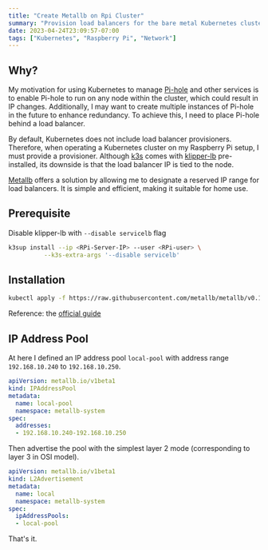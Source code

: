 ```yaml
---
title: "Create Metallb on Rpi Cluster"
summary: "Provision load balancers for the bare metal Kubernetes cluster"
date: 2023-04-24T23:09:57-07:00
tags: ["Kubernetes", "Raspberry Pi", "Network"]
---
```


## Why?

My motivation for using Kubernetes to manage [Pi-hole](https://pi-hole.net/) and other services is to enable Pi-hole to run on any node within the cluster, which could result in IP changes. Additionally, I may want to create multiple instances of Pi-hole in the future to enhance redundancy. To achieve this, I need to place Pi-hole behind a load balancer.

By default, Kubernetes does not include load balancer provisioners. Therefore, when operating a Kubernetes cluster on my Raspberry Pi setup, I must provide a provisioner. Although [k3s](../install-kubernetes-on-rpi-cluster) comes with [klipper-lb](https://github.com/k3s-io/klipper-lb) pre-installed, its downside is that the load balancer IP is tied to the node.

[Metallb](https://metallb.universe.tf/) offers a solution by allowing me to designate a reserved IP range for load balancers. It is simple and efficient, making it suitable for home use.

## Prerequisite

Disable klipper-lb with `--disable servicelb` flag

```bash
k3sup install --ip <RPi-Server-IP> --user <RPi-user> \
          --k3s-extra-args '--disable servicelb'
```

## Installation

```bash
kubectl apply -f https://raw.githubusercontent.com/metallb/metallb/v0.13.9/config/manifests/metallb-native.yaml
```

Reference: the [official guide](https://metallb.org/installation/)

## IP Address Pool

At here I defined an IP address pool `local-pool` with address range `192.168.10.240` to `192.168.10.250`.
```yaml
apiVersion: metallb.io/v1beta1
kind: IPAddressPool
metadata:
  name: local-pool
  namespace: metallb-system
spec:
  addresses:
  - 192.168.10.240-192.168.10.250
```

Then advertise the pool with the simplest layer 2 mode (corresponding to layer 3 in OSI model).
```yaml
apiVersion: metallb.io/v1beta1
kind: L2Advertisement
metadata:
  name: local
  namespace: metallb-system
spec:
  ipAddressPools:
  - local-pool
```

That's it. 
